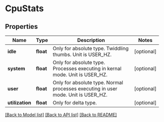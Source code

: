 # CpuStats

## Properties
Name | Type | Description | Notes
------------ | ------------- | ------------- | -------------
**idle** | **float** | Only for absolute type. Twiddling thumbs. Unit is USER_HZ. | [optional] 
**system** | **float** | Only for absolute type. Processes executing in kernal mode. Unit is USER_HZ. | [optional] 
**user** | **float** | Only for absolute type. Normal processes executing in user mode. Unit is USER_HZ. | [optional] 
**utilization** | **float** | Only for delta type. | [optional] 

[[Back to Model list]](../README.md#documentation-for-models) [[Back to API list]](../README.md#documentation-for-api-endpoints) [[Back to README]](../README.md)


